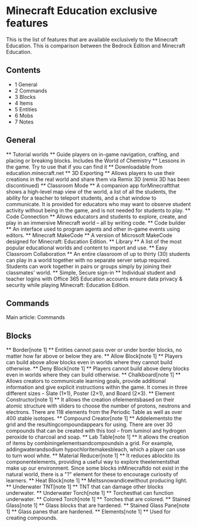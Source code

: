 # Minecraft Education exclusive features
This is the list of features that are available exclusively to the Minecraft Education. This is comparison between the Bedrock Edition and Minecraft Education.

## Contents
- 1 General
- 2 Commands
- 3 Blocks
- 4 Items
- 5 Entities
- 6 Mobs
- 7 Notes

## General
** Tutorial worlds **
Guide players on in-game navigation, crafting, and placing or breaking blocks.
Includes the World of Chemistry
** Lessons in the game. Try to use that if you can find it **
Downloadable from education.minecraft.net
** 3D Exporting **
Allows players to use their creations in the real world and share them via Remix 3D (remix 3D has been discontinued)
**  Classroom Mode **
A companion app forMinecraftthat shows a high-level map view of the world, a list of all the students, the ability for a teacher to teleport students, and a chat window to communicate.
It is provided for educators who may want to observe student activity without being in the game, and is not needed for students to play.
**  Code Connection **
Allows educators and students to explore, create, and play in an immersive Minecraft world – all by writing code.
** Code builder **
An interface used to program agents and other in-game events using editors.
** Minecraft MakeCode **
A version of Microsoft MakeCode designed for Minecraft: Education Edition.
** Library **
A list of the most popular educational worlds and content to import and use.
** Easy Classroom Collaboration **
An entire classroom of up to thirty (30) students can play in a world together with no separate server setup required.
Students can work together in pairs or groups simply by joining their classmates' world.
** Simple, Secure sign-in **
Individual student and teacher logins with Office 365 Education accounts ensure data privacy & security while playing Minecraft: Education Edition.
## Commands
Main article: Commands
## Blocks
**  Border[note 1] **
Entities cannot pass over or under border blocks, no matter how far above or below they are.
**  Allow Block[note 1] **
Players can build above allow blocks even in worlds where they cannot build otherwise.
**  Deny Block[note 1] **
Players cannot build above deny blocks even in worlds where they can build otherwise.
**  Chalkboard[note 1] **
Allows creators to communicate learning goals, provide additional information and give explicit instructions within the game.
It comes in three different sizes – Slate (1×1), Poster (2×1), and Board (2×3).
**  Element Constructor[note 1] **
It allows the creation ofelementsbased on their atomic structure with sliders to choose the number of protons, neutrons and electrons.
There are 118 elements from the Periodic Table as well as over 400 stable isotopes.
**  Compound Creator[note 1] **
Addelementsto the grid and the resultingcompoundappears for using.
There are over 30 compounds that can be created with this tool – from luminol and hydrogen peroxide to charcoal and soap.
**  Lab Table[note 1] **
It allows the creation of items by combiningelementsandcompoundsin a grid.
For example, addingwaterandsodium hypochloritemakesbleach, which a player can use to turn wool white.
**  Material Reducer[note 1] **
It reduces ablockto its componentelements, providing a useful way to explore theelementsthat make up our environment.
Since some blocks inMinecraftdo not exist in the natural world, there is a "?" element for these to encourage curiosity of learners.
**  Heat Block[note 1] **
Meltssnowandicewithout producing light.
**  Underwater TNT[note 1] **
TNT that can damage other blocks underwater.
**  Underwater Torch[note 1] **
Torchesthat can function underwater.
**  Colored Torch[note 1] **
Torches that are colored.
**  Stained Glass[note 1] **
Glass blocks that are hardened.
**  Stained Glass Pane[note 1] **
Glass panes that are hardened.
**  Elements[note 1] **
Used for creating compounds.
